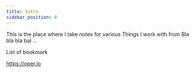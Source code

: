 ```yaml
---
title: Intro
sidebar_position: 0
---
```


This is the place where I take notes for various Things I work with from Bla bla bla bal ... 

List of bookmark

https://oper.io

